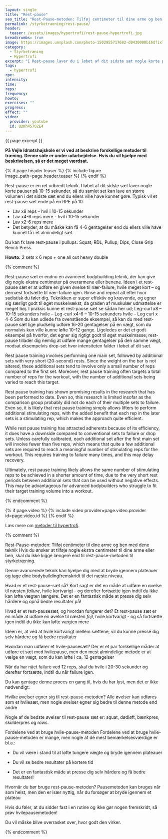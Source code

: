 ```yaml
---
layout: single
title: "Rest-pause"
seo_title: "Rest-Pause-metoden: Tilføj centimeter til dine arme og ben med dene teknik"
permalink: /styrketraening/rest-pause/
header:
  teaser: /assets/images/hypertrofi/rest-pause-hypertrofi.jpg
breadcrumbs: true
image: https://images.unsplash.com/photo-1502955717682-d0430000b16d?ixlib=rb-1.2.1&ixid=MnwxMjA3fDB8MHxwaG90by1wYWdlfHx8fGVufDB8fHx8&auto=format&fit=crop&height=630&w=1200&q=10
category:
  - Styrketræning
  - Hypertrofi
excerpt: "I Rest-pause laver du i løbet af dit sidste sæt nogle korte pauser på 10-15 sekunder, så du samlet set kan lave en større volumen i det samlede sæt, end du ellers ville have kunnet gøre."
tags:
  - hypertrofi
rpe: 
intensity: 
time: 
reps: 
frequency: 
howto:
exercises: ""
progress:
effect: ""
video:
  provider: youtube
  id: QzKh457O2E4
---
```


{{ page.excerpt }}

**På Vejle Idrætshøjskole er vi ved at beskrive forskellige metoder til træning. Denne side er under udarbejdelse. Hvis du vil hjælpe med beskrivelsen, så er det meget værdsat.**

{% if page.header.teaser %}
  {% include figure image_path=page.header.teaser %}
{% endif %}

Rest-pause er en ret udbredt teknik. I løbet af dit sidste sæt laver nogle korte pauser på 10-15 sekunder, så du samlet set kan lave en større volumen i det sidste sæt end du ellers ville have kunnet gøre. Typisk vil et rest-pause sæt ende på en RPE på 10.

- Lav x8 reps - hvil i 10-15 sekunder
- Lav x4-6 reps mere - hvil i 10-15 sekunder
- Lav x2-6 reps mere
- Det betyder, at du måske kan få 4-6 gentagelser end du ellers ville have kunnet få i et almindeligt sæt.

Du kan fx lave rest-pause i pullups. Squat, RDL, Pullup, Dips, Close Grip Bench Press.

**Howto:** 2 sets x 6 reps + one all out heavy double

{% comment %}

Rest-pause sæt er endnu en avanceret bodybuilding teknik, der kan give dig nogle ekstra centimeter på overarmene eller benene. Ideen i et rest-pause sæt er at udføre en given øvelse til nær-failure, hvile meget kort – og dernæst fortsætte til nær-failure igen. Rinse and repeat alt efter hvor sadistisk du føler dig.
Teknikken er super effektiv og krævende, og egner sig særligt godt til øget muskelvækst, da graden af muskulær udmattelse er meget høj. I praksis kunne et rest-pause sæt se sådan her ud;
Leg-curl x8 – 10-15 sekunders hvile –
Leg-curl x4-6 – 10-15 sekunders hvile –
Leg curl x 4-6
Som du kan udlede fra ovenstående eksempel, så kan du med rest-pause sæt lige pludselig udføre 16-20 gentagelser på en vægt, som du normalvis kun ville kunne løfte 10-12 gange.
Ligeledes er det et godt eksempel på hvorfor, det egner sig rigtigt godt til øget muskelmasse; rest-pause tillader dig nemlig at udføre mange gentagelser på den samme vægt, modsat eksempelvis drop-set hvor intensiteten falder i løbet af dit sæt.


Rest pause training involves performing one main set, followed by additional sets with very short (20-second) rests. Since the weight on the bar is not altered, these additional sets tend to involve only a small number of reps compared to the first set. Moreover, rest pause training often targets a total number of reps for the workout, with the number of additional sets being varied to reach this target.

Rest pause training has shown promising results in the research that has been performed to date. Even so, this research is limited insofar as the comparison group probably did not do each of their multiple sets to failure. Even so, it is likely that rest pause training simply allows lifters to perform additional stimulating reps, with the added benefit that each rep in the later sets is a stimulating rep, which makes the approach quite efficient.

While rest pause training has attracted adherents because of its efficiency, it does have a downside compared to conventional sets to failure or drop sets. Unless carefully calibrated, each additional set after the first main set will involve fewer than five reps, which means that quite a few additional sets are required to reach a meaningful number of stimulating reps for the workout. This requires training to failure many times, and this may delay recovery.

Ultimately, rest pause training likely allows the same number of stimulating reps to be achieved in a shorter amount of time, due to the very short rest periods between additional sets that can be used without negative effects. This may be advantageous for advanced bodybuilders who struggle to fit their target training volume into a workout.

{% endcomment %}

{% if page.video %}
  {% include video provider=page.video.provider id=page.video.id %}
{% endif %}

Læs mere om [metoder til hypertrofi](/hypertrofi-metoder/).

{% comment %}

Rest-Pause-metoden: Tilføj centimeter til dine arme og ben med dene teknik
Hvis du ønsker at tilføje nogle ekstra centimeter til dine arme eller ben, skal du ikke kigge længere end til rest-pause-metoden til styrketræning. 

Denne avancerede teknik kan hjælpe dig med at bryde igennem plateauer og tage dine bodybuildingfremskridt til det næste niveau. 

Hvad er et rest-pause-sæt så? Kort sagt er det en måde at udføre en øvelse til næsten _failure_, hvile kortvarigt - og derefter fortsætte igen indtil du ikke kan løfte vægten længere. Det er en fantastisk måde at presse dig selv hårdere og opnå bedre resultater på!

Hvad er et rest-pausesæt, og hvordan fungerer det?
Et rest-pause sæt er en måde at udføre en øvelse til næsten _fejl_, hvile kortvarigt - og så fortsætte igen indtil du ikke kan løfte vægten mere 

Ideen er, at ved at hvile kortvarigt mellem sættene, vil du kunne presse dig selv hårdere og få bedre resultater 

Hvordan man udfører et hvile-pausesæt?
Der er et par forskellige måder at udføre et sæt med hvilepause, men den mest almindelige metode er at vælge en vægt, som du kan løfte i ca. 12 gentagelser 

Når du har nået failure ved 12 reps, skal du hvile i 20-30 sekunder og derefter fortsætte, indtil du når failure igen.

Du kan gentage denne proces en gang til, hvis du har lyst, men det er ikke nødvendigt.

Hvilke øvelser egner sig til rest-pause-metoden?
Alle øvelser kan udføres som et hvilesæt, men nogle øvelser egner sig bedre til denne metode end andre 

Nogle af de bedste øvelser til rest-pause sæt er: squat, dødløft, bænkpres, skulderpres og rows.

Fordelene ved at bruge hvile-pause-metoden
Fordelene ved at bruge hvile-pause-metoden er mange, men nogle af de mest bemærkelsesværdige er bl.a.:

- Du vil være i stand til at løfte tungere vægte og bryde igennem plateauer 

- Du vil se bedre resultater på kortere tid 

- Det er en fantastisk måde at presse dig selv hårdere og få bedre resultater!

Hvornår du bør bruge rest-pause-metoden?
Pausemetoden kan bruges når som helst, men den er især nyttig, når du forsøger at bryde igennem et plateau 

Hvis du føler, at du sidder fast i en rutine og ikke gør nogen fremskridt, så prøv hvilepausemetoden!

Du vil måske blive overrasket over, hvor godt den virker.

{% endcomment %}